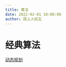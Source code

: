 ```yaml
---
title: 算法
date: 2022-02-01 10:00:00
author: 陌上人如玉
---
```


# 经典算法

[动态规划](https://zhuanlan.zhihu.com/p/126124250)